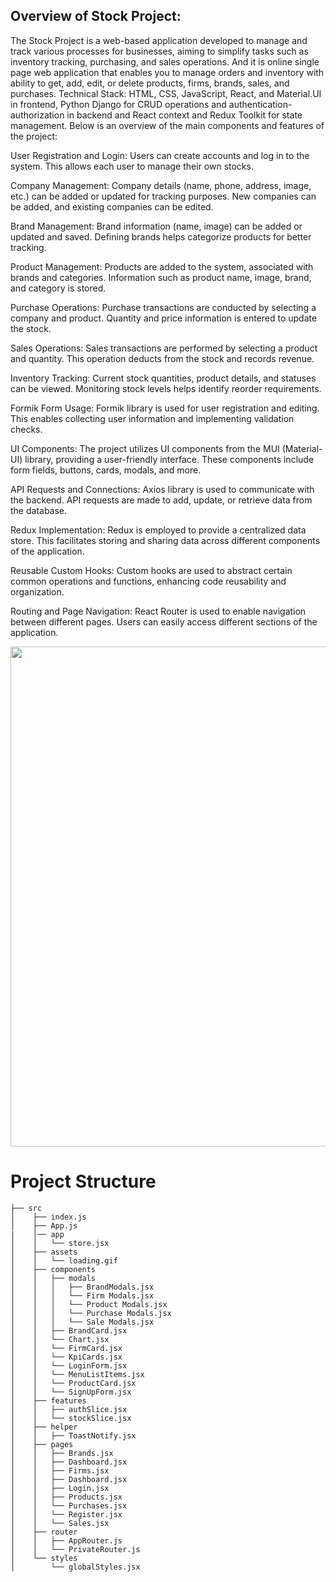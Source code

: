 ## Overview of Stock Project:


The Stock Project is a web-based application developed to manage and track various processes for businesses, aiming to simplify tasks such as inventory tracking, purchasing, and sales operations. And it is online single page web application that enables you to manage orders and inventory with ability to get, add, edit, or delete products, firms, brands, sales, and purchases. Technical Stack: HTML, CSS, JavaScript, React, and Material.UI in frontend, Python Django for CRUD operations and authentication-authorization in backend and React context and Redux Toolkit for state management. Below is an overview of the main components and features of the project:

User Registration and Login:
Users can create accounts and log in to the system. This allows each user to manage their own stocks.

Company Management:
Company details (name, phone, address, image, etc.) can be added or updated for tracking purposes. New companies can be added, and existing companies can be edited.

Brand Management:
Brand information (name, image) can be added or updated and saved. Defining brands helps categorize products for better tracking.

Product Management:
Products are added to the system, associated with brands and categories. Information such as product name, image, brand, and category is stored.

Purchase Operations:
Purchase transactions are conducted by selecting a company and product. Quantity and price information is entered to update the stock.

Sales Operations:
Sales transactions are performed by selecting a product and quantity. This operation deducts from the stock and records revenue.

Inventory Tracking:
Current stock quantities, product details, and statuses can be viewed. Monitoring stock levels helps identify reorder requirements.

Formik Form Usage:
Formik library is used for user registration and editing. This enables collecting user information and implementing validation checks.

UI Components:
The project utilizes UI components from the MUI (Material-UI) library, providing a user-friendly interface. These components include form fields, buttons, cards, modals, and more.

API Requests and Connections:
Axios library is used to communicate with the backend. API requests are made to add, update, or retrieve data from the database.

Redux Implementation:
Redux is employed to provide a centralized data store. This facilitates storing and sharing data across different components of the application.

Reusable Custom Hooks:
Custom hooks are used to abstract certain common operations and functions, enhancing code reusability and organization.

Routing and Page Navigation:
React Router is used to enable navigation between different pages. Users can easily access different sections of the application.


<img src="https://media.giphy.com/media/v1.Y2lkPTc5MGI3NjExM3p6N2p2anZlNjE0Z3J5bWdsaG80eHY0YmNzOXVpcmNsbzBoZ2puZiZlcD12MV9pbnRlcm5hbF9naWZfYnlfaWQmY3Q9Zw/x8pZi2LRPNmpN6ZxQp/giphy.gif" align="center" width="800" />


# Project Structure
```
├── src
│    ├── index.js
│    ├── App.js
|    │── app
│    │   └── store.jsx
│    ├── assets
│    │   └── loading.gif 
│    ├── components
│    │   ├── modals
│    │   │   ├── BrandModals.jsx
│    │   │   └── Firm Modals.jsx
│    │   │   └── Product Modals.jsx
│    │   │   └── Purchase Modals.jsx
│    │   │   └── Sale Modals.jsx
│    │   ├── BrandCard.jsx
│    │   └── Chart.jsx
│    │   └── FirmCard.jsx
│    │   └── KpiCards.jsx
│    │   └── LoginForm.jsx
│    │   └── MenuListItems.jsx
│    │   └── ProductCard.jsx
│    │   └── SignUpForm.jsx
│    ├── features
│    │   ├── authSlice.jsx
│    │   └── stockSlice.jsx
│    ├── helper
│    │   ├── ToastNotify.jsx
│    ├── pages
│    │   ├── Brands.jsx
│    │   ├── Dashboard.jsx
│    │   ├── Firms.jsx
│    │   ├── Dashboard.jsx
│    │   ├── Login.jsx
│    │   ├── Products.jsx
│    │   └── Purchases.jsx
│    │   └── Register.jsx
│    │   └── Sales.jsx
│    ├── router
│    │   ├── AppRouter.js
│    │   └── PrivateRouter.js
│    └── styles
│        └── globalStyles.jsx
```
